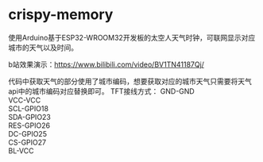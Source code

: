 # crispy-memory
  使用Arduino基于ESP32-WROOM32开发板的太空人天气时钟，可联网显示对应城市的天气以及时间。
  
  b站效果演示：https://www.bilibili.com/video/BV1TN41187Qj/

  代码中获取天气的部分使用了城市编码，想要获取对应的城市天气只需要将天气api中的城市编码对应替换即可。
  TFT接线方式：  GND-GND  
                VCC-VCC  
                SCL-GPIO18  
                SDA-GPIO23  
                RES-GPIO26  
                DC-GPIO25  
                CS-GPIO27  
                BL-VCC  
              
